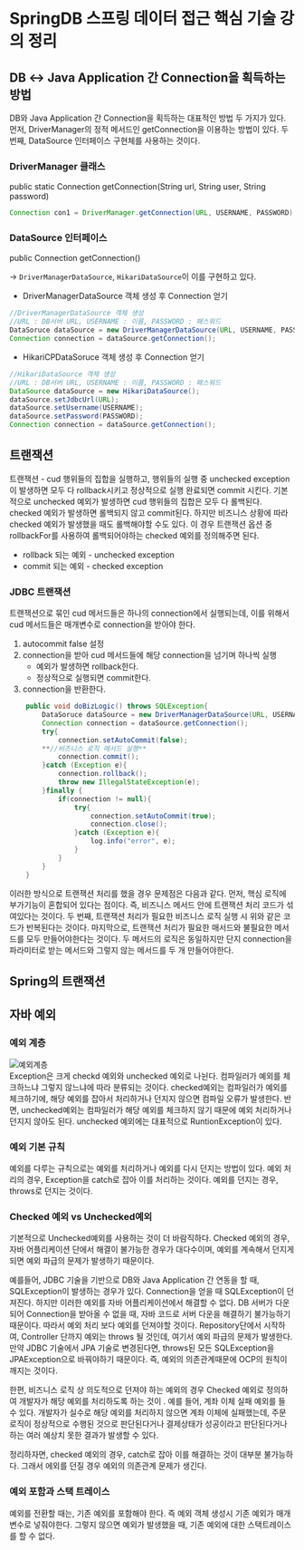 # SpringDB 스프링 데이터 접근 핵심 기술 강의 정리

## DB ↔ Java Application 간 Connection을 획득하는 방법

DB와 Java Application 간 Connection을 획득하는 대표적인 방법 두 가지가 있다. 먼저, DriverManager의 정적 메서드인 getConnection을 이용하는 방법이 있다. 두 번째, DataSource 인터페이스 구현체를 사용하는 것이다. 

### DriverManager 클래스
public static Connection getConnection(String url, String user, String password)

```java
Connection con1 = DriverManager.getConnection(URL, USERNAME, PASSWORD);
```

### DataSource 인터페이스

public Connection getConnection()

→ `DriverManagerDataSource`, `HikariDataSource`이 이를 구현하고 있다.

- DriverManagerDataSource 객체 생성 후 Connection 얻기

```java
//DriverManagerDataSource 객체 생성
//URL : DB서버 URL, USERNAME : 이름, PASSWORD : 패스워드
DataSoruce dataSource = new DriverManagerDataSource(URL, USERNAME, PASSWORD);
Connection connection = dataSource.getConnection();
```

- HikariCPDataSoruce 객체 생성 후 Connection 얻기

```java
//HikariDataSource 객체 생성
//URL : DB서버 URL, USERNAME : 이름, PASSWORD : 패스워드
DataSource dataSource = new HikariDataSource();
dataSource.setJdbcUrl(URL);
dataSource.setUsername(USERNAME);
dataSource.setPassword(PASSWORD);
Connection connection = dataSource.getConnection();
```

## 트랜잭션

트랜잭션 - cud 행위들의 집합을 실행하고, 행위들의 실행 중 unchecked exception이 발생하면 모두 다 rollback시키고 정상적으로 실행 완료되면 commit 시킨다. 기본적으로 unchecked 예외가 발생하면 cud 행위들의 집합은 모두 다 롤백된다. checked 예외가 발생하면 롤백되지 않고 commit된다. 하지만 비즈니스 상황에 따라 checked 예외가 발생했을 때도 롤백해야할 수도 있다. 이 경우 트랜잭션 옵션 중 rollbackFor를 사용하여 롤백되어야하는 checked 예외를 정의해주면 된다.

- rollback 되는 예외 - unchecked exception
- commit 되는 예외 - checked exception
### JDBC 트랜잭션

트랜잭션으로 묶인 cud 메서드들은 하나의 connection에서 실행되는데, 이를 위해서 cud 메서드들은 매개변수로 connection을 받아야 한다. 

1. autocommit false 설정
2. connection을 받아 cud 메서드들에 해당 connection을 넘기며 하나씩 실행
    - 예외가 발생하면 rollback한다.
    - 정상적으로 실행되면 commit한다.
3. connection을 반환한다.

```java
    public void doBizLogic() throws SQLException{
        DataSoruce dataSource = new DriverManagerDataSource(URL, USERNAME, PASSWORD);
        Connection connection = dataSource.getConnection();
        try{
            connection.setAutoCommit(false);
		**//비즈니스 로직 메서드 실행**
            connection.commit();
        }catch (Exception e){
            connection.rollback();
            throw new IllegalStateException(e);
        }finally {
            if(connection != null){
                try{
                    connection.setAutoCommit(true);
                    connection.close();
                }catch (Exception e){
                    log.info("error", e);
                }
            }
        }
    }
```

이러한 방식으로 트랜잭션 처리를 했을 경우 문제점은 다음과 같다. 먼저, 핵심 로직에 부가기능이 혼합되어 있다는 점이다. 즉, 비즈니스 메서드 안에 트랜잭션 처리 코드가 섞여있다는 것이다. 두 번째, 트랜잭션 처리가 필요한 비즈니스 로직 실행 시 위와 같은 코드가 반복된다는 것이다. 마지막으로, 트랜잭션 처리가 필요한 매서드와 불필요한 메서드를 모두 만들어야한다는 것이다. 두 메서드의 로직은 동일하지만 단지 connection을 파라미터로 받는 메서드와 그렇지 않는 메서드를 두 개 만들어야한다.

## Spring의 트랜잭션

## 자바 예외
### 예외 계층
![예외계층](https://user-images.githubusercontent.com/52367155/196892442-7c880beb-f4da-4431-a8db-567c60189ae7.png)</br>
Exception은 크게 checkd 예외와 unchecked 예외로 나뉜다. 컴파일러가 예외를 체크하느냐 그렇지 않느냐에 따라 분류되는 것이다. checked예외는 컴파일러가 예외를 체크하기에, 해당 예외를 잡아서 처리하거나 던지지 않으면 컴파일 오류가 발생한다. 반면, unchecked예외는 컴파일러가 해당 예외를 체크하지 않기 때문에 예외 처리하거나 던지지 않아도 된다. unchecked 예외에는 대표적으로 RuntionException이 있다.

### 예외 기본 규칙

예외를 다루는 규칙으로는 예외를 처리하거나 예외를 다시 던지는 방법이 있다. 예외 처리의 경우, Exception을 catch로 잡아 이를 처리하는 것이다. 예외를 던지는 경우, throws로 던지는 것이다.

### Checked 예외 vs Unchecked예외

기본적으로 Unchecked예외를 사용하는 것이 더 바람직하다. Checked 예외의 경우, 자바 어플리케이션 단에서 해결이 불가능한 경우가 대다수이며, 예외를 계속해서 던지게 되면 예외 파급의 문제가 발생하기 때문이다.

예를들어, JDBC 기술을 기반으로  DB와 Java Application 간 연동을 할 때,  SQLException이 발생하는 경우가 있다. Connection을 얻을 때 SQLException이 던져진다. 하지만 이러한 예외를 자바 어플리케이션에서 해결할 수 없다. DB 서버가 다운되어 Connection을 받아올 수 없을 때, 자바 코드로 서버 다운을 해결하기 불가능하기 때문이다. 따라서 예외 처리 보다 예외를 던져야할 것이다. Repository단에서 시작하여, Controller 단까지 예외는 throws 될 것인데, 여기서 예외 파급의 문제가 발생한다. 만약 JDBC 기술에서 JPA 기술로 변경된다면, throws된 모든 SQLException을 JPAException으로 바꿔야하기 때문이다. 즉, 예외의 의존관계때문에 OCP의 원칙이 깨지는 것이다.

한편, 비즈니스 로직 상 의도적으로 던져야 하는 예외의 경우 Checked 예외로 정의하여 개발자가 해당 예외를 처리하도록 하는 것이 . 예를 들어, 계좌 이체 실패 예외를 들 수 있다. 개발자가 실수로 해당 예외를 처리하지 않으면 계좌 이체에 실패했는데, 주문 로직이 정상적으로 수행된 것으로 판단된다거나 결제상태가 성공이라고 판단된다거나 하는 여러 예상치 못한 결과가 발생할 수 있다.

정리하자면, checked 예외의 경우, catch로 잡아 이를 해결하는 것이 대부분 불가능하다. 그래서 에외를 던질 경우 예외의 의존관계 문제가 생긴다.

### 예외 포함과 스택 트레이스
예외를 전환할 때는, 기존 예외를 포함해야 한다. 즉 예외 객체 생성시 기존 예외가 매개변수로 넣줘야한다. 그렇지 않으면 예외가 발생했을 때, 기존 예외에 대한 스택트레이스를 할 수 없다.

